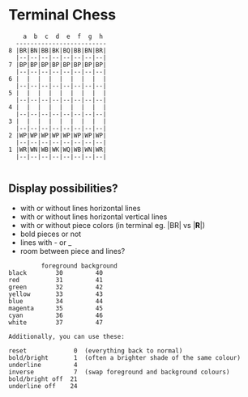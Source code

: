 # Terminal Chess
```
    a  b  c  d  e  f  g  h
  -------------------------
8 |BR|BN|BB|BK|BQ|BB|BN|BR|
  |--|--|--|--|--|--|--|--|
7 |BP|BP|BP|BP|BP|BP|BP|BP|
  |--|--|--|--|--|--|--|--|
6 |  |  |  |  |  |  |  |  |
  |--|--|--|--|--|--|--|--|
5 |  |  |  |  |  |  |  |  |
  |--|--|--|--|--|--|--|--|
4 |  |  |  |  |  |  |  |  |
  |--|--|--|--|--|--|--|--|
3 |  |  |  |  |  |  |  |  |
  |--|--|--|--|--|--|--|--|
2 |WP|WP|WP|WP|WP|WP|WP|WP|
  |--|--|--|--|--|--|--|--|
1 |WR|WN|WB|WK|WQ|WB|WN|WR|
  |--|--|--|--|--|--|--|--|
  
```



## Display possibilities?

* with or without lines horizontal lines
* with or without lines horizontal vertical lines
* with or without piece colors (in terminal eg. |BR| vs |<span
  style="color:black;">**R**</span>|) 
* bold pieces or not
* lines with - or _
* room between piece and lines?

```
         foreground background
black        30         40
red          31         41
green        32         42
yellow       33         43
blue         34         44
magenta      35         45
cyan         36         46
white        37         47

Additionally, you can use these:

reset             0  (everything back to normal)
bold/bright       1  (often a brighter shade of the same colour)
underline         4
inverse           7  (swap foreground and background colours)
bold/bright off  21
underline off    24
```